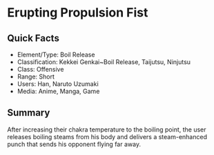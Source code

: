 # Erupting Propulsion Fist

## Quick Facts
- Element/Type: Boil Release
- Classification: Kekkei Genkai~Boil Release, Taijutsu, Ninjutsu
- Class: Offensive
- Range: Short
- Users: Han, Naruto Uzumaki
- Media: Anime, Manga, Game

## Summary
After increasing their chakra temperature to the boiling point, the user releases boiling steams from his body and delivers a steam-enhanced punch that sends his opponent flying far away.
